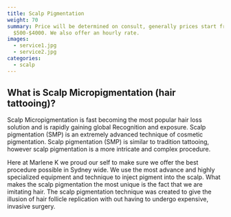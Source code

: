```yaml
---
title: Scalp Pigmentation
weight: 70
summary: Price will be determined on consult, generally prices start from
  $500-$4000. We also offer an hourly rate.
images:
  - service1.jpg
  - service2.jpg
categories:
  - scalp
---
```

## What is Scalp Micropigmentation (hair tattooing)?

Scalp Micropigmentation is fast becoming the most popular hair loss solution and is rapidly gaining global Recognition and exposure. Scalp pigmentation (SMP) is an extremely advanced technique of cosmetic pigmentation. Scalp pigmentation (SMP) is similar to tradition tattooing, however scalp pigmentation is a more intricate and complex procedure.

Here at Marlene K we proud our self to make sure we offer the best procedure possible in Sydney wide. We use the most advance and highly specialized equipment and technique to inject pigment into the scalp. What makes the scalp pigmentation the most unique is the fact that we are imitating hair. The scalp pigmentation technique was created to give the illusion of hair follicle replication with out having to undergo expensive, invasive surgery.
